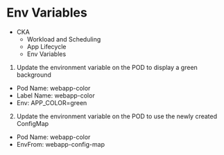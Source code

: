 # Env Variables

 - CKA
    - Workload and Scheduling
    - App Lifecycle
    - Env Variables

1. Update the environment variable on the POD to display a green background
  - Pod Name: webapp-color
  - Label Name: webapp-color
  - Env: APP_COLOR=green
2. Update the environment variable on the POD to use the newly created ConfigMap
  - Pod Name: webapp-color
  - EnvFrom: webapp-config-map